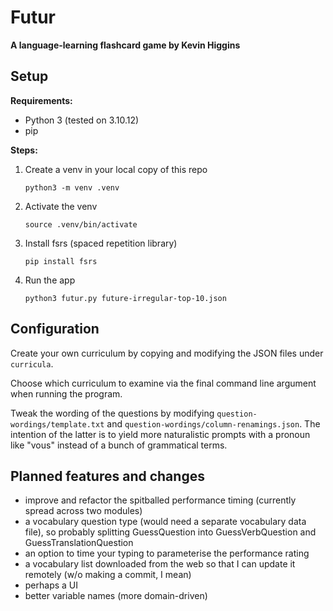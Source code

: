 # Futur

**A language-learning flashcard game by Kevin Higgins**

## Setup

**Requirements:**
- Python 3 (tested on 3.10.12)
- pip

**Steps:**
1. Create a venv in your local copy of this repo

    `python3 -m venv .venv`
1. Activate the venv
    
    `source .venv/bin/activate`
1. Install fsrs (spaced repetition library)
    
    `pip install fsrs`
1. Run the app
    
    `python3 futur.py future-irregular-top-10.json`

## Configuration

Create your own curriculum by copying and modifying the JSON files under `curricula`.

Choose which curriculum to examine via the final command line argument when running the program.

Tweak the wording of the questions by modifying `question-wordings/template.txt` and
`question-wordings/column-renamings.json`. The intention of the latter is to yield more
naturalistic prompts with a pronoun like "vous" instead of a bunch of grammatical terms.

## Planned features and changes

- improve and refactor the spitballed performance timing (currently spread across two modules) 
- a vocabulary question type (would need a separate vocabulary data file), so probably splitting GuessQuestion into GuessVerbQuestion and GuessTranslationQuestion
- an option to time your typing to parameterise the performance rating
- a vocabulary list downloaded from the web so that I can update it remotely (w/o making a commit, I mean)
- perhaps a UI
- better variable names (more domain-driven)